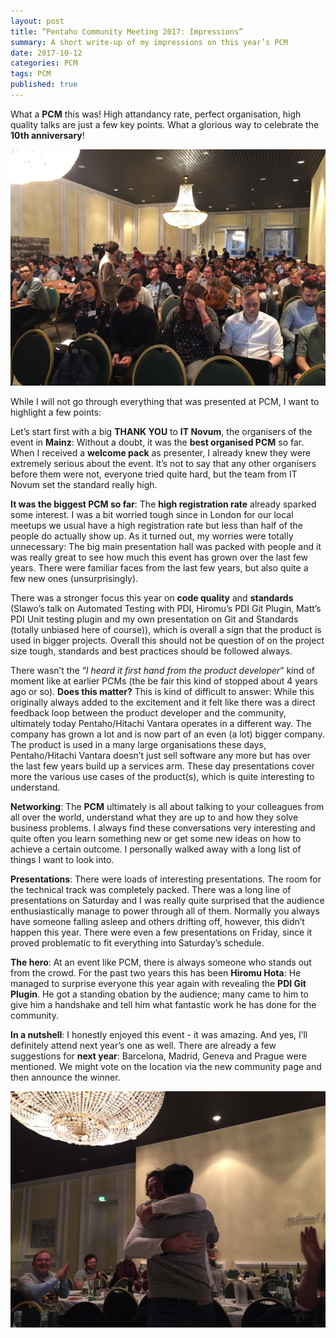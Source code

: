 ```yaml
---
layout: post
title: “Pentaho Community Meeting 2017: Impressions”
summary: A short write-up of my impressions on this year’s PCM
date: 2017-10-12
categories: PCM
tags: PCM
published: true
---
```


What a **PCM** this was! High attandancy rate, perfect organisation, high quality talks are just a few key points. What a glorious way to celebrate the **10th anniversary**!

![](/images/pcm17_01.jpeg)

While I will not go through everything that was presented at PCM, I want to highlight a few points:

Let’s start first with a big **THANK YOU** to **IT Novum**, the organisers of the event in **Mainz**: Without a doubt, it was the **best organised PCM** so far. When I received a **welcome pack** as presenter, I already knew they were extremely serious about the event. It’s not to say that any other organisers before them were not, everyone tried quite hard, but the team from IT Novum set the standard really high.

**It was the biggest PCM so far**: The **high registration rate** already sparked some interest. I was a bit worried tough since in London for our local meetups we usual have a high registration rate but less than half of the people do actually show up. As it turned out, my worries were totally unnecessary: The big main presentation hall was packed with people and it was really great to see how much this event has grown over the last few years. There were familiar faces from the last few years, but also quite a few new ones (unsurprisingly).

There was a stronger focus this year on **code quality** and **standards** (Slawo’s talk on Automated Testing with PDI, Hiromu’s PDI Git Plugin, Matt’s PDI Unit testing plugin and my own presentation on Git and Standards (totally unbiased here of course)), which is overall a sign that the product is used in bigger projects. Overall this should not be question of on the project size tough, standards and best practices should be followed always.

There wasn’t the “*I heard it first hand from the product developer*” kind of moment like at earlier PCMs (the be fair this kind of stopped about 4 years ago or so). **Does this matter?** This is kind of difficult to answer: While this originally always added to the excitement and it felt like there was a direct feedback loop between the product developer and the community, ultimately today Pentaho/Hitachi Vantara operates in a different way. The company has grown a lot and is now part of an even (a lot) bigger company. The product is used in a many large organisations these days, Pentaho/Hitachi Vantara doesn’t just sell software any more but has over the last few years build up a services arm. These day presentations cover more the various use cases of the product(s), which is quite interesting to understand.

**Networking**: The **PCM** ultimately is all about talking to your colleagues from all over the world, understand what they are up to and how they solve business problems. I always find these conversations very interesting and quite often you learn something new or get some new ideas on how to achieve a certain outcome. I personally walked away with a long list of things I want to look into.

**Presentations**: There were loads of interesting presentations. The room for the technical track was completely packed. There was a long line of presentations on Saturday and I was really quite surprised that the audience enthusiastically manage to power through all of them. Normally you always have someone falling asleep and others drifting off, however, this didn’t happen this year. There were even a few presentations on Friday, since it proved problematic to fit everything into Saturday’s schedule. 

**The hero**: At an event like PCM, there is always someone who stands out from the crowd. For the past two years this has been **Hiromu Hota**: He managed to surprise everyone this year again with revealing the **PDI Git Plugin**. He got a standing obation by the audience; many came to him to give him a handshake and tell him what fantastic work he has done for the community.

**In a nutshell**: I honestly enjoyed this event - it was amazing. And yes, I’ll definitely attend next year’s one as well. There are already a few suggestions for **next year**: Barcelona, Madrid, Geneva and Prague were mentioned. We might vote on the location via the new community page and then announce the winner.  

![](/images/pcm17_02.jpeg)

